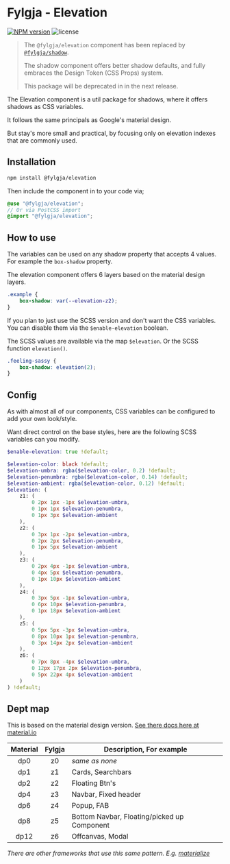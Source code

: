 # Fylgja - Elevation

[![NPM version](https://img.shields.io/npm/v/@fylgja/elevation)](https://www.npmjs.org/package/@fylgja/elevation)
![license](https://img.shields.io/github/license/fylgja/fylgja)

> The `@fylgja/elevation` component has been replaced by [`@fylgja/shadow`](https://fylgja.dev/components/shadow/).
>
> The shadow component offers better shadow defaults,
> and fully embraces the Design Token (CSS Props) system.
>
> This package will be deprecated in in the next release.

The Elevation component is a util package for shadows, where it offers shadows as CSS variables.

It follows the same principals as Google's material design.

But stay's more small and practical, by focusing only on elevation indexes that are commonly used.

## Installation

```bash
npm install @fylgja/elevation
```

Then include the component in to your code via;

```scss
@use "@fylgja/elevation";
// Or via PostCSS import
@import "@fylgja/elevation";
```

## How to use

The variables can be used on any shadow property that accepts 4 values.
For example the `box-shadow` property.

The elevation component offers 6 layers based on the material design layers.

```css
.example {
    box-shadow: var(--elevation-z2);
}
```

If you plan to just use the SCSS version and don't want the CSS variables.
You can disable them via the `$enable-elevation` boolean.

The SCSS values are available via the map `$elevation`.
Or the SCSS function `elevation()`.

```scss
.feeling-sassy {
    box-shadow: elevation(2);
}
```

## Config

As with almost all of our components, CSS variables can be configured to add your own look/style.

Want direct control on the base styles, here are the following SCSS variables can you modify.

```scss
$enable-elevation: true !default;

$elevation-color: black !default;
$elevation-umbra: rgba($elevation-color, 0.2) !default;
$elevation-penumbra: rgba($elevation-color, 0.14) !default;
$elevation-ambient: rgba($elevation-color, 0.12) !default;
$elevation: (
    z1: (
        0 2px 1px -1px $elevation-umbra,
        0 1px 1px $elevation-penumbra,
        0 1px 3px $elevation-ambient
    ),
    z2: (
        0 3px 1px -2px $elevation-umbra,
        0 2px 2px $elevation-penumbra,
        0 1px 5px $elevation-ambient
    ),
    z3: (
        0 2px 4px -1px $elevation-umbra,
        0 4px 5px $elevation-penumbra,
        0 1px 10px $elevation-ambient
    ),
    z4: (
        0 3px 5px -1px $elevation-umbra,
        0 6px 10px $elevation-penumbra,
        0 1px 18px $elevation-ambient
    ),
    z5: (
        0 5px 5px -3px $elevation-umbra,
        0 8px 10px 1px $elevation-penumbra,
        0 3px 14px 2px $elevation-ambient
    ),
    z6: (
        0 7px 8px -4px $elevation-umbra,
        0 12px 17px 2px $elevation-penumbra,
        0 5px 22px 4px $elevation-ambient
    )
) !default;
```

## Dept map

This is based on the material design version.
[See there docs here at material.io](https://material.io/design/environment/elevation.html)

| Material | Fylgja | Description, For example                    |
| :------: | :----: | ------------------------------------------- |
|   dp0    |   z0   | _same as none_                              |
|   dp1    |   z1   | Cards, Searchbars                           |
|   dp2    |   z2   | Floating Btn's                              |
|   dp4    |   z3   | Navbar, Fixed header                        |
|   dp6    |   z4   | Popup, FAB                                  |
|   dp8    |   z5   | Bottom Navbar, Floating/picked up Component |
|   dp12   |   z6   | Offcanvas, Modal                            |

_There are other frameworks that use this same pattern._
_E.g. [materialize](https://materializecss.com/shadow.html)_
